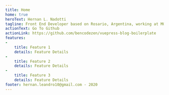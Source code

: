 ```yaml
---
title: Home
home: true
heroText: Hernan L. Nadotti
tagline: Front End Developer based on Rosario, Argentina, working at MOBOMO
actionText: Go To Github
actionLink: https://github.com/bencodezen/vuepress-blog-boilerplate
features:
- 
    title: Feature 1
    details: Feature Details
- 
    title: Feature 2
    details: Feature Details
- 
    title: Feature 3
    details: Feature Details
footer: hernan.leandro10@gmail.com - 2020
---
```

